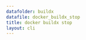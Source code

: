 ```yaml
---
datafolder: buildx
datafile: docker_buildx_stop
title: docker buildx stop
layout: cli
---
```


<!--
This page is automatically generated from Docker's source code. If you want to
suggest a change to the text that appears here, open a ticket or pull request
in the source repository on GitHub:

https://github.com/docker/buildx
-->